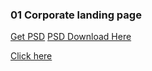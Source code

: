 ### 01 Corporate landing page

[Get PSD](https://www.hongkiat.com/blog/psd-website-templates-for-free/2/#30)
[PSD Download Here](https://freebiesbug.com/psd-freebies/avenue-fashion-psd-ecommerce-template/)

[Click here]()